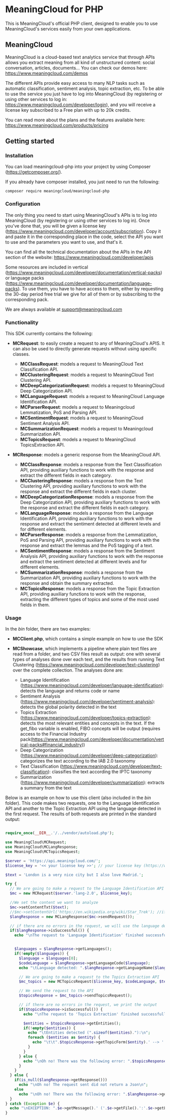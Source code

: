 # MeaningCloud for PHP

This is MeaningCloud's official PHP client, designed to enable you to use MeaningCloud's services easily from your own applications.

## MeaningCloud

MeaningCloud is a cloud-based text analytics service that through APIs allows you extract meaning from all kind of unstructured content: social conversation, articles, documents... You can check our demos here: https://www.meaningcloud.com/demos

The different APIs provide easy access to many NLP tasks such as automatic classification, sentiment analysis, topic extraction, etc. To be able to use the service you just have to log into MeaningCloud (by registering or using other services to log in: https://www.meaningcloud.com/developer/login), and you will receive a license key subscribed to a Free plan with up to 20k credits.

You can read more about the plans and the features available here: https://www.meaningcloud.com/products/pricing


## Getting started

### Installation

You can load meaningcloud-php into your project by using Composer (https://getcomposer.org/).

If you already have composer installed, you just need to run the following:

``` 
composer require meaningcloud/meaningcloud-php
```

### Configuration

The only thing you need to start using MeaningCloud's APIs is to log into MeaningCloud (by registering or using other services to log in). Once you've done that, you will be given a license key (https://www.meaningcloud.com/developer/account/subscription). Copy it and paste it in the corresponding place in the code, select the API you want to use and the parameters you want to use, and that's it.

You can find all the technical documentation about the APIs in the API section of the website: https://www.meaningcloud.com/developer/apis

Some resources are included in vertical (https://www.meaningcloud.com/developer/documentation/vertical-packs) or language packs (https://www.meaningcloud.com/developer/documentation/language-packs). To use them, you have to have access to them, either by requesting the 30-day period free trial we give for all of them or by subscribing to the corresponding pack.

We are always available at support@meaningcloud.com


### Functionality

This SDK currently contains the following:
- **MCRequest**: to easily create a request to any of MeaningCloud's APIS. It can also be used to directly generate requests without using specific classes.
    - **MCClassRequest**: models a request to MeaningCloud Text Classification API.
    - **MCClusteringRequest**: models a request to MeaningCloud Text Clustering API.
    - **MCDeepCategorizationRequest**: models a request to MeaningCloud Deep Categorization API.
    - **MCLanguageRequest**: models a request to MeaningCloud Language Identification API.
    - **MCParserRequest**: models a request to Meaningcloud Lemmatization, PoS and Parsing API.
    - **MCSentimentRequest**: models a request to MeaningCloud Sentiment Analysis API.
    - **MCSummarizationRequest**: models a request to Meaningcloud Summarization API.
    - **MCTopicsRequest**: models a request to MeaningCloud TopicsExtraction API.

- **MCResponse**: models a generic response from the MeaningCloud API.
    - **MCClassResponse**: models a response from the Text Classification API, providing auxiliary functions to work with the response and extract the different fields in each category.
    - **MCClusteringResponse**: models a response from the Text Clustering API, providing auxiliary functions to work with the response and extract the different fields in each cluster.
    - **MCDeepCategorizationResponse**: models a response from the Deep Categorization API, providing auxiliary functions to work with the response and extract the different fields in each category.
    - **MCLanguageResponse**: models a response from the Language Identification API, providing auxiliary functions to work with the response and extract the sentiment detected at different levels and for different elements.
    - **MCParserResponse**: models a response from the Lemmatization, PoS and Parsing API, providing auxiliary functions to work with the response and extract the lemmas and the PoS tagging of a text.
    - **MCSentimentResponse**: models a response from the Sentiment Analysis API, providing auxiliary functions to work with the response and extract the sentiment detected at different levels and for different elements.
    - **MCSummarizationResponse**: models a response from the Summarization API, providing auxiliary functions to work with the response and obtain the summary extracted.
    - **MCTopicsResponse**: models a response from the Topic Extraction API, providing auxiliary functions to work with the response, extracting the different types of topics and some of the most used fields in them.
    
    
### Usage

In the *bin* folder, there are two examples:

- **MCClient.php**, which contains a simple example on how to use the SDK

- **MCShowcase**, which implements a pipeline where plain text files are read from a folder, and two CSV files result as output: one with several types of analyses done over each text, and the results from running Text Clustering (https://www.meaningcloud.com/developer/text-clustering) over the complete collection. The analyses done are:
    - Language Identification (https://www.meaningcloud.com/developer/language-identification): detects the language and returns code or name
    - Sentiment Analysis (https://www.meaningcloud.com/developer/sentiment-analysis): detects the global polarity detected in the text
    - Topics Extraction (https://www.meaningcloud.com/developer/topics-extraction): detects the most relevant entities and concepts in the text. If the get_fibo variable is enabled, FIBO concepts will be output (requires access to the Financial Industry pack(https://www.meaningcloud.com/developer/documentation/vertical-packs#financial_industry))
    - Deep Categorization (https://www.meaningcloud.com/developer/deep-categorization): categorizes the text according to the IAB 2.0 taxonomy
    - Text Classification (https://www.meaningcloud.com/developer/text-classification): classifies the text according the IPTC taxonomy
    - Summarization (https://www.meaningcloud.com/developer/summarization): extracts a summary from the text


Below is an example on how to use this client (also included in the _bin_ folder). This code makes two requests, one to the Language Identification API and another to the Topic Extraction API using the language detected in the first request. The results of both requests are printed in the standard output:

```php 

require_once(__DIR__.'/../vendor/autoload.php');

use MeaningCloud\MCRequest;
use MeaningCloud\MCLangResponse;
use MeaningCloud\MCTopicsRequest;

$server = 'https://api.meaningcloud.com/';
$license_key = '<< your license key >>'; // your license key (https://www.meaningcloud.com/developer/account/subscription)

$text = 'London is a very nice city but I also love Madrid.';

try {
  // We are going to make a request to the Language Identification API
  $mc = new MCRequest($server.'lang-2.0', $license_key);

  //We set the content we want to analyze
  $mc->setContentTxt($text);
  //$mc->setContentUrl('https://en.wikipedia.org/wiki/Star_Trek'); //if we want to analyze an URL
  $langResponse = new MCLangResponse($mc->sendRequest());

  // if there are no errors in the request, we will use the language detected to make a request to Sentiment and Topics
  if($langResponse->isSuccessful()) {
    echo "\nThe request to 'Language Identification' finished successfully!\n";


    $languages = $langResponse->getLanguages();
    if(!empty($languages)) {
      $language = $languages[0];
      $codeLanguage = $langResponse->getLanguageCode($language);
      echo "\tLanguage detected: ".$langResponse->getLanguageName($language).' ('.$codeLanguage.")\n";

      // We are going to make a request to the Topics Extraction API
      $mc_topics = new MCTopicsRequest($license_key, $codeLanguage, $text);

      // We send the request to the API
      $topicsResponse = $mc_topics->sendTopicsRequest();

      // if there are no errors in the request, we print the output
      if($topicsResponse->isSuccessful()) {
        echo "\nThe request to 'Topics Extraction' finished successfully!\n";

        $entities = $topicsResponse->getEntities();
        if(!empty($entities)) {
          echo "\tEntities detected (".sizeof($entities)."):\n";
          foreach ($entities as $entity) {
            echo "\t\t".$topicsResponse->getTopicForm($entity).' --> '.$topicsResponse->getTypeLastNode($topicsResponse->getOntoType($entity))."\n";
          }
        }
      } else {
        echo "\nOh no! There was the following error: ".$topicsResponse->getStatusMsg()."\n";
      }
    }
  } else {
    if(is_null($langResponse->getResponse()))
      echo "\nOh no! The request sent did not return a Json\n";
    else
      echo "\nOh no! There was the following error: ".$langResponse->getStatusMsg()."\n";
  }
} catch (Exception $e) {
  echo "\nEXCEPTION: ".$e->getMessage().' ('.$e->getFile().':'.$e->getLine().')'."\n\n";
}
```
